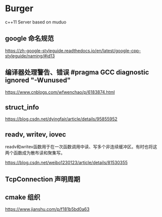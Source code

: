 # Burger

c++11 Server based on muduo

## google 命名规范

https://zh-google-styleguide.readthedocs.io/en/latest/google-cpp-styleguide/naming/#id13

## 编译器处理警告、错误 #pragma GCC diagnostic ignored "-Wunused"

https://www.cnblogs.com/wfwenchao/p/6183874.html

## struct_info 

https://blog.csdn.net/dyingfair/article/details/95855952

## readv, writev, iovec

readv和writev函数用于在一次函数调用中读、写多个非连续缓冲区。有时也将这两个函数成为散布读和聚集写。

https://blog.csdn.net/weibo1230123/article/details/81530355

## TcpConnection 声明周期

## cmake 组织

https://www.jianshu.com/p/f181b5bd0a63

